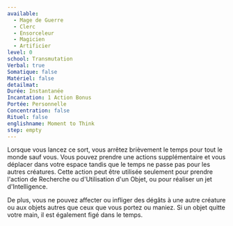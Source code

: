 ```yaml
---
available:
  - Mage de Guerre
  - Clerc
  - Ensorceleur
  - Magicien
  - Artificier
level: 0
school: Transmutation
Verbal: true
Somatique: false
Matériel: false
detailmat:
Durée: Instantanée
Incantation: 1 Action Bonus
Portée: Personnelle
Concentration: false
Rituel: false
englishname: Moment to Think
step: empty
---
```

Lorsque vous lancez ce sort, vous arrêtez brièvement le temps pour tout le monde sauf vous. Vous pouvez prendre une actions supplémentaire et vous déplacer dans votre espace tandis que le temps ne passe pas pour les autres créatures. Cette action peut être utilisée seulement pour prendre l'action de Recherche ou d'Utilisation d'un Objet, ou pour réaliser un jet d'Intelligence.

De plus, vous ne pouvez affecter ou infliger des dégâts à une autre créature ou aux objets autres que ceux que vous portez ou maniez. Si un objet quitte votre main, il est également figé dans le temps.
